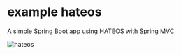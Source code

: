 
# example hateos
A simple Spring Boot app using HATEOS with Spring MVC

![hateos](https://user-images.githubusercontent.com/77500802/147971946-796ce830-6024-4e6f-82e6-365008a814ce.PNG)
